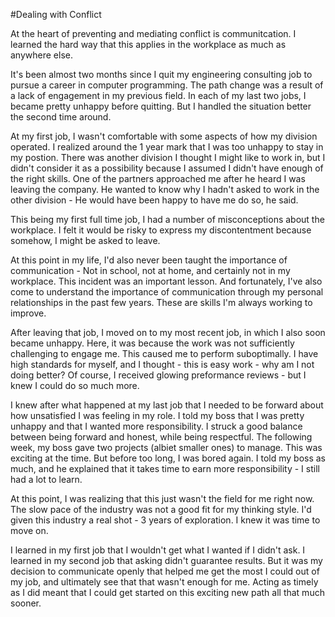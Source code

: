 #Dealing with Conflict


At the heart of preventing and mediating conflict is communitcation. I learned the hard way that this applies in the workplace as much as anywhere else.

It's been almost two months since I quit my engineering consulting job to pursue a career in computer programming. The path change was a result of a lack of engagement in my previous field. In each of my last two jobs, I became pretty unhappy before quitting. But I handled the situation better the second time around.

At my first job, I wasn't comfortable with some aspects of how my division operated. I realized around the 1 year mark that I was too unhappy to stay in my postion. There was another division I thought I might like to work in, but I didn't consider it as a possibility because I assumed I didn't have enough of the right skills. One of the partners approached me after he heard I was leaving the company. He wanted to know why I hadn't asked to work in the other division - He would have been happy to have me do so, he said. 

This being my first full time job, I had a number of misconceptions about the workplace. I felt it would be risky to express my discontentment because somehow, I might be asked to leave.

At this point in my life, I'd also never been taught the importance of communication - Not in school, not at home, and certainly not in my workplace. This incident was an important lesson. And fortunately, I've also come to understand the importance of communication through my personal relationships in the past few years. These are skills I'm always working to improve.

After leaving that job, I moved on to my most recent job, in which I also soon became unhappy. Here, it was because the work was not sufficiently challenging to engage me. This caused me to perform suboptimally. I have high standards for myself, and I thought - this is easy work - why am I not doing better? Of course, I received glowing preformance reviews - but I knew I could do so much more.

I knew after what happened at my last job that I needed to be forward about how unsatisfied I was feeling in my role. I told my boss that I was pretty unhappy and that I wanted more responsibility. I struck a good balance between being forward and honest, while being respectful. The following week, my boss gave two projects (albiet smaller ones) to manage. This was exciting at the time. But before too long, I was bored again. I told my boss as much, and he explained that it takes time to earn more responsibility - I still had a lot to learn.

At this point, I was realizing that this just wasn't the field for me right now. The slow pace of the industry was not a good fit for my thinking style. I'd given this industry a real shot - 3 years of exploration. I knew it was time to move on.

I learned in my first job that I wouldn't get what I wanted if I didn't ask. I learned in my second job that asking didn't guarantee results. But it was my decision to communicate openly that helped me get the most I could out of my job, and ultimately see that that wasn't enough for me. Acting as timely as I did meant that I could get started on this exciting new path all that much sooner.